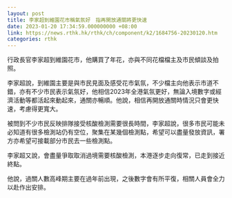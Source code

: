 ```yaml
---
layout: post
title: 李家超到維園花市稱氣氛好　指再開放通關將更快速
date: 2023-01-20 17:34:59.000000000 +08:00
link: https://news.rthk.hk/rthk/ch/component/k2/1684756-20230120.htm
categories: rthk
---
```


行政長官李家超到維園花市，他購買了年花，亦與不同花檔檔主及市民傾談及拍照。

李家超說，到維園主要是與市民見面及感受花市氣氛，不少檔主向他表示市道不錯，亦有不少市民表示氣氛好，他相信2023年全港氣氛更好，無論入境數字或經濟活動等都活起來動起來，通關亦暢順。他說，相信再開放通關時情況只會更快速，考慮得更寬大。

被問到不少市民反映排隊接受核酸檢測需要很長時間，李家超說，很多市民可能未必知道有很多檢測站仍有空位，聚集在某幾個檢測點，希望可以盡量發放資訊，署方亦希望可接載部分市民去一些檢測點。

李家超又說，會盡量爭取取消過境需要核酸檢測，本港逐步走向復常，已走到接近終點。

他說，過關人數高峰期主要在過年前出現，之後數字會有所平復，相關人員會全力以赴作出安排。
